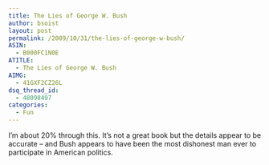 ```yaml
---
title: The Lies of George W. Bush
author: bsoist
layout: post
permalink: /2009/10/31/the-lies-of-george-w-bush/
ASIN:
  - B000FC1N0E
ATITLE:
  - The Lies of George W. Bush
AIMG:
  - 41GXF2CZ26L
dsq_thread_id:
  - 48098497
categories:
  - Fun
---
```

I&#8217;m about 20% through this. It&#8217;s not a great book but the details appear to be accurate &#8211; and Bush appears to have been the most dishonest man ever to participate in American politics.